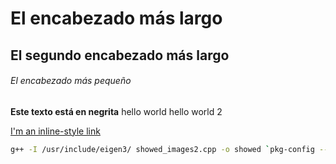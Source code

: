 # El encabezado más largo
## El segundo encabezado más largo
###### El encabezado más pequeño

**Este texto está en negrita**
hello world
hello world 2

[I'm an inline-style link](https://www.google.com)

```bash
g++ -I /usr/include/eigen3/ showed_images2.cpp -o showed `pkg-config --cflags --libs opencv`
```
